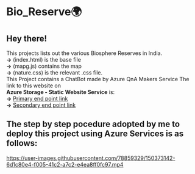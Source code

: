 # Bio_Reserve🌍
## Hey there! <br/>
This projects lists out the various Biosphere Reserves in India. <br/>
**->** (index.html) is the base file <br/>
**->** (mapg.js) contains the map <br/>
**->** (nature.css) is the relevant .css file. <br/>
This Project contains a ChatBot made by Azure QnA Makers Service
The link to this website on <br/> **Azure Storage - Static Website Service** is:<br/>
**->** [Primary end point link](https://webprojectsak.z13.web.core.windows.net/)<br/>
**->** [Secondary end point link](https://webprojectsak-secondary.z13.web.core.windows.net/)
## The step by step pocedure adopted by me to deploy this project using Azure Services is as follows:



https://user-images.githubusercontent.com/78859329/150373142-6d1c80e4-f005-41c2-a7c2-e4ea8ff0fc97.mp4

